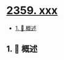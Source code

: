 # [2359. xxx](https://github.com/Tdahuyou/TNotes.leetcode/tree/main/notes/2359.%20xxx)

<!-- region:toc -->

- [1. 📝 概述](#1--概述)

<!-- endregion:toc -->

## 1. 📝 概述
